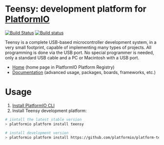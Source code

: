 # Teensy: development platform for [PlatformIO](http://platformio.org)
[![Build Status](https://travis-ci.org/platformio/platform-teensy.svg?branch=develop)](https://travis-ci.org/platformio/platform-teensy)
[![Build status](https://ci.appveyor.com/api/projects/status/vb91x3g5xujtorf9/branch/develop?svg=true)](https://ci.appveyor.com/project/ivankravets/platform-teensy/branch/develop)

Teensy is a complete USB-based microcontroller development system, in a very small footprint, capable of implementing many types of projects. All programming is done via the USB port. No special programmer is needed, only a standard USB cable and a PC or Macintosh with a USB port.

* [Home](http://platformio.org/platforms/teensy) (home page in PlatformIO Platform Registry)
* [Documentation](http://docs.platformio.org/en/latest/platforms/teensy.html) (advanced usage, packages, boards, frameworks, etc.)

# Usage

1. [Install PlatformIO CLI](http://docs.platformio.org/en/latest/installation.html)
2. Install Teensy development platform:
```bash
# isntall the latest stable version
> platformio platform install teensy

# install development version
> platformio platform install https://github.com/platformio/platform-teensy/archive/develop.zip
```
